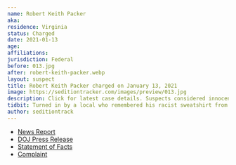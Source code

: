 ```yaml
---
name: Robert Keith Packer
aka:
residence: Virginia
status: Charged
date: 2021-01-13
age:
affiliations:
jurisdiction: Federal
before: 013.jpg
after: robert-keith-packer.webp
layout: suspect
title: Robert Keith Packer charged on January 13, 2021
image: https://seditiontracker.com/images/preview/013.jpg
description: Click for latest case details. Suspects considered innocent until proven guilty.
tidbit: Turned in by a local who remembered his racist sweatshirt from a previous visit
author: seditiontrack
---
```


- [News Report](https://www.cbsnews.com/news/camp-auschwitz-shirt-robert-packer-arrested-virginia/)
- [DOJ Press Release](https://www.justice.gov/usao-dc/pr/seven-charged-federal-court-following-events-united-capitol)
- [Statement of Facts](https://www.justice.gov/usao-dc/press-release/file/1353201/download)
- [Complaint](https://www.justice.gov/usao-dc/press-release/file/1353196/download)
